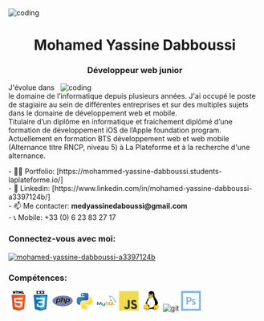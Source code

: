 <img align="center" alt="coding" src="https://media.licdn.com/dms/image/C4E16AQGF3ig7-ZTk8w/profile-displaybackgroundimage-shrink_350_1400/0/1668982189168?e=1678924800&v=beta&t=Z8nA2_QBe6ZAZRxZoeducLsLfHbwhk0eXtXImmHBfo8">
<h1 align="center">Mohamed Yassine Dabboussi</h1>
<h3 align="center">Développeur web junior</h3>
<img align="right" alt="coding" width="400" src="https://media4.giphy.com/media/qgQUggAC3Pfv687qPC/giphy.gif">
<p>J'évolue dans le domaine de l’informatique depuis plusieurs années. J'ai occupé le poste de stagiaire au sein de différentes entreprises et sur des multiples sujets dans le domaine de développement web et mobile.</br>
Titulaire d’un diplôme en informatique et fraichement diplômé d’une formation de développement iOS de l’Apple foundation program.</br>
Actuellement en formation BTS développement web et web mobile (Alternance titre RNCP, niveau 5) à La Plateforme et à la recherche d'une alternance.</p>
- 👨‍💻 Portfolio: [https://mohammed-yassine-dabboussi.students-laplateforme.io/]</br>
- 📰 Linkedin: [https://www.linkedin.com/in/mohamed-yassine-dabboussi-a3397124b/]</br>
- 📫 Me contacter: <b>medyassinedaboussi@gmail.com</b></br>
- 📞 Mobile: +33 (0) 6 23 83 27 17 
<h3 align="left">Connectez-vous avec moi:</h3>
<p align="left">
<a href="https://linkedin.com/in/mohamed-yassine-dabboussi-a3397124b" target="blank"><img align="center" src="https://raw.githubusercontent.com/rahuldkjain/github-profile-readme-generator/master/src/images/icons/Social/linked-in-alt.svg" alt="mohamed-yassine-dabboussi-a3397124b" height="30" width="40" /></a>
</p>

<h3 align="left">Compétences:</h3>
<p align="left"> 
<img src="https://raw.githubusercontent.com/devicons/devicon/master/icons/html5/html5-original-wordmark.svg" alt="html5" width="40" height="40"/> 
<img src="https://raw.githubusercontent.com/devicons/devicon/master/icons/css3/css3-original-wordmark.svg" alt="css3" width="40" height="40"/>
<img src="https://raw.githubusercontent.com/devicons/devicon/master/icons/php/php-original.svg" alt="php" width="40" height="40"/>
<img src="https://raw.githubusercontent.com/devicons/devicon/master/icons/python/python-original.svg" alt="python" width="40" height="40"/> 
<img src="https://raw.githubusercontent.com/devicons/devicon/master/icons/mysql/mysql-original-wordmark.svg" alt="mysql" width="40" height="40"/>
<img src="https://raw.githubusercontent.com/devicons/devicon/master/icons/javascript/javascript-original.svg" alt="javascript" width="40" height="40"/>
<img src="https://raw.githubusercontent.com/devicons/devicon/master/icons/linux/linux-original.svg" alt="linux" width="40" height="40"/>
<img src="https://www.vectorlogo.zone/logos/git-scm/git-scm-icon.svg" alt="git" width="40" height="40"/>
<img src="https://raw.githubusercontent.com/devicons/devicon/master/icons/photoshop/photoshop-line.svg" alt="photoshop" width="40" height="40"/> </p>
